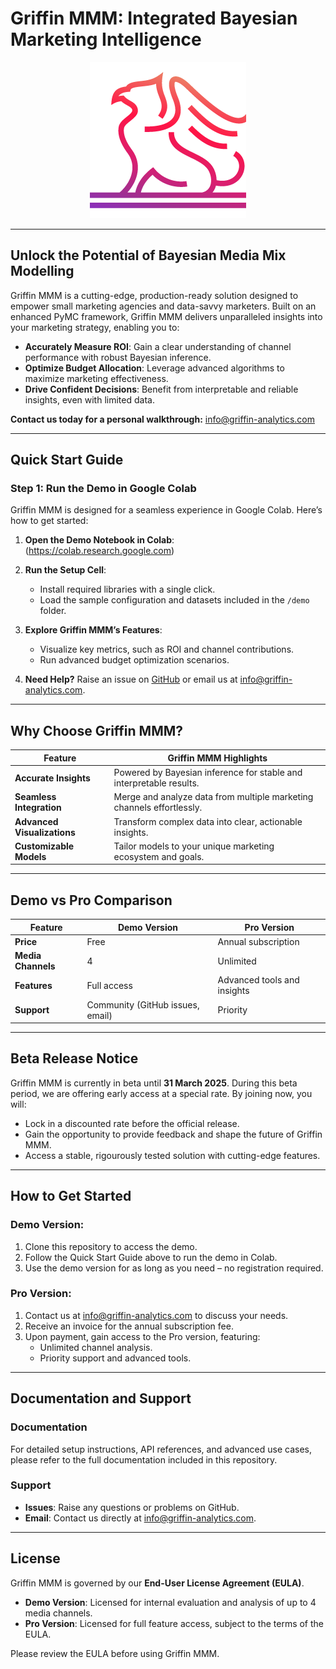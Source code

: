 # Griffin MMM: Integrated Bayesian Marketing Intelligence

<p align="center">
  <img src="images/logo.png" alt="Griffin Logo">
</p>

---

## Unlock the Potential of Bayesian Media Mix Modelling

Griffin MMM is a cutting-edge, production-ready solution designed to empower small marketing agencies and data-savvy marketers. Built on an enhanced PyMC framework, Griffin MMM delivers unparalleled insights into your marketing strategy, enabling you to:

- **Accurately Measure ROI**: Gain a clear understanding of channel performance with robust Bayesian inference.
- **Optimize Budget Allocation**: Leverage advanced algorithms to maximize marketing effectiveness.
- **Drive Confident Decisions**: Benefit from interpretable and reliable insights, even with limited data.

**Contact us today for a personal walkthrough:** info@griffin-analytics.com

---

## Quick Start Guide

### Step 1: Run the Demo in Google Colab

Griffin MMM is designed for a seamless experience in Google Colab. Here’s how to get started:

1. **Open the Demo Notebook in Colab**:
   (https://colab.research.google.com)

2. **Run the Setup Cell**:
   - Install required libraries with a single click.
   - Load the sample configuration and datasets included in the `/demo` folder.

3. **Explore Griffin MMM’s Features**:
   - Visualize key metrics, such as ROI and channel contributions.
   - Run advanced budget optimization scenarios.

4. **Need Help?** Raise an issue on [GitHub](https://github.com/griffin-analytics) or email us at info@griffin-analytics.com.

---

## Why Choose Griffin MMM?

| Feature                     | Griffin MMM Highlights |
|-----------------------------|-------------------------|
| **Accurate Insights**       | Powered by Bayesian inference for stable and interpretable results. |
| **Seamless Integration**    | Merge and analyze data from multiple marketing channels effortlessly. |
| **Advanced Visualizations** | Transform complex data into clear, actionable insights. |
| **Customizable Models**     | Tailor models to your unique marketing ecosystem and goals. |

---

## Demo vs Pro Comparison

| Feature                     | Demo Version                 | Pro Version                  |
|-----------------------------|------------------------------|------------------------------|
| **Price**                   | Free                         | Annual subscription          |
| **Media Channels**          | 4                            | Unlimited                    |
| **Features**                | Full access                  | Advanced tools and insights  |
| **Support**                 | Community (GitHub issues, email) | Priority                     |

---

## Beta Release Notice

Griffin MMM is currently in beta until **31 March 2025**. During this beta period, we are offering early access at a special rate. By joining now, you will:

- Lock in a discounted rate before the official release.
- Gain the opportunity to provide feedback and shape the future of Griffin MMM.
- Access a stable, rigourously tested solution with cutting-edge features.

---

## How to Get Started

### Demo Version:
1. Clone this repository to access the demo.
2. Follow the Quick Start Guide above to run the demo in Colab.
3. Use the demo version for as long as you need – no registration required.

### Pro Version:
1. Contact us at info@griffin-analytics.com to discuss your needs.
2. Receive an invoice for the annual subscription fee.
3. Upon payment, gain access to the Pro version, featuring:
   - Unlimited channel analysis.
   - Priority support and advanced tools.

---

## Documentation and Support

### Documentation
For detailed setup instructions, API references, and advanced use cases, please refer to the full documentation included in this repository.

### Support
- **Issues**: Raise any questions or problems on GitHub.
- **Email**: Contact us directly at info@griffin-analytics.com.

---

## License

Griffin MMM is governed by our **End-User License Agreement (EULA)**.

- **Demo Version**: Licensed for internal evaluation and analysis of up to 4 media channels.
- **Pro Version**: Licensed for full feature access, subject to the terms of the EULA.

Please review the EULA before using Griffin MMM.

